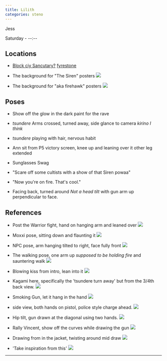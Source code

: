 ```yaml
---
title: Lilith
categories: steno
---
```


Jess

Saturday - --:--

## Locations

* [Block ciy Sancutary?](http://www.cgw.com/images/media/PublicationsArticle/1109/BL_02.jpg) [fyrestone](https://static.giantbomb.com/uploads/original/11/117904/2290991-borderlands_gearbox_1080p_wallpaper_02_2_fyrestone_day_landscape_environment.jpg) 

* The background for "The Siren" posters ![](http://i.imgur.com/Ke3Fvrs.jpg) 

* The background for "aka firehawk" posters ![](http://www.gamer.ru/system/attached_images/images/000/625/016/original/93262494bf3e7a3f102a2b01518707f01a61bf5b.jpg)

## Poses

* Show off the glow in the dark paint for the rave

* *tsundere* Arms crossed, turned away, side glance to camera *kirino I think*

* *tsundere* playing with hair, nervous habit

* Ann sit from P5 victory screen, knee up and leaning over it other leg extended

* Sunglasses Swag

* "Scare off some cultists with a show of that Siren powaa"

* "Now you're on fire. That's cool."

* Facing back, turned around *Not a head tilt* with gun arm up perpendicular to face. 

## References

* Post the Warrior fight, hand on hanging arm and leaned over ![](https://s-media-cache-ak0.pinimg.com/originals/30/e3/db/30e3db4eeb7fd9f488bdf7b15e521c2b.gif)

* Moxxi pose, sitting down and flaunting it ![](https://www.chroniclecollectibles.com/wp-content/uploads/2016/06/Moxxi-product.png)

* NPC pose, arm hanging tilted to right, face fully front ![](http://www.sok4r.de/v4/gfx/reviews/Borderlands2_03_cult.jpg)

* The walking pose, one arm up *supposed to be holding fire* and sauntering walk ![](http://pre01.deviantart.net/5a14/th/pre/f/2015/216/e/0/borderlands_2___maya_lilith_wallpaper__3440x1440__by_coolboy007101-d945jq5.png)

* Blowing kiss from intro, lean into it ![](https://bulk2.destructoid.com/ul/156772-lilith.jpg)

* Kagami here, specifically the 'tsundere turn away' but from the 3/4th back view. ![](http://e-shuushuu.net/images/2016-11-27-874464.jpeg)

* Smoking Gun, let it hang in the hand ![](http://e-shuushuu.net/images/2016-02-14-810194.jpeg)

* side view, both hands on pistol, police style charge ahead. ![](http://blog.honeyfeed.fm/wp-content/uploads/2015/09/evangelion-katsuragi-misato-wallpaper1-560x389.png)

* Hip tilt, gun drawn at the diagonal using two hands. ![](https://s-media-cache-ak0.pinimg.com/originals/cf/e6/30/cfe63082423ab05c41361b245ed356ed.jpg)

* Rally Vincent, show off the curves while drawing the gun ![](https://safebooru.org//images/1877/edc0f76a537c0ef09b6c9cdcc36ff0b885e3c599.jpg?1958987)

* Drawing from in the jacket, twisting around mid draw ![](https://safebooru.org//images/1012/7d999c05a2f9c0337821037c0138f7884a043a3c.jpg?1017623)

* 'Take inspiration from this' ![](http://orig06.deviantart.net/55b0/f/2010/295/5/e/ladd_russo_by_skydoganimations-d31b1ss.png)

---